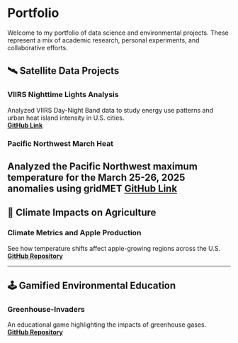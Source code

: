 # Portfolio

Welcome to my portfolio of data science and environmental projects. These represent a mix of academic research, personal experiments, and collaborative efforts.

🛰️ Satellite Data Projects
---

### VIIRS Nighttime Lights Analysis  
Analyzed VIIRS Day-Night Band data to study energy use patterns and urban heat island intensity in U.S. cities.  
**[GitHub Link](https://github.com/shawnatwsu/NOAA-PATHWAY-PROJECT-2025_UHI)**

### Pacific Northwest March Heat
Analyzed the Pacific Northwest maximum temperature for the March 25-26, 2025 anomalies using gridMET
**[GitHub Link](https://github.com/shawnatwsu/MarchHeatPNW)**
---

## 🍎 Climate Impacts on Agriculture

### Climate Metrics and Apple Production  
See how temperature shifts affect apple-growing regions across the U.S.  
**[GitHub Repository](https://github.com/shawnatwsu/Projected-Changes-in-Climate-Conditions-Affecting-U.S.-Apple-Production-Using-Large-Ensembles)**

---

## 🕹️ Gamified Environmental Education

### Greenhouse-Invaders  
An educational game highlighting the impacts of greenhouse gases.  
**[GitHub Repository](https://github.com/shawnatwsu/Greenhouse-Invaders)**
